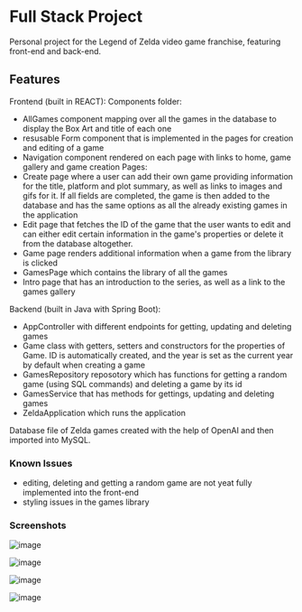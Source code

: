 # Full Stack Project

Personal project for the Legend of Zelda video game franchise, featuring front-end and back-end.

## Features

Frontend (built in REACT):
  Components folder:
- AllGames component mapping over all the games in the database to display the Box Art and title of each one 
- resusable Form component that is implemented in the pages for creation and editing of a game
- Navigation component rendered on each page with links to home, game gallery and game creation
  Pages:
- Create page where a user can add their own game providing information for the title, platform and plot summary, as well as links to images and gifs for it.
If all fields are completed, the game is then added to the database and has the same options as all the already existing games in the application
- Edit page that fetches the ID of the game that the user wants to edit and can either edit certain information in the game's properties or delete it from the database altogether.
- Game page renders additional information when a game from the library is clicked
- GamesPage which contains the library of all the games
- Intro page that has an introduction to the series, as well as a link to the games gallery

Backend (built in Java with Spring Boot):
- AppController with different endpoints for getting, updating and deleting games
- Game class with getters, setters and constructors for the properties of Game. ID is automatically created, and the year is set as the current year by default when creating a game
- GamesRepository reposotory which has functions for getting a random game (using SQL commands) and deleting a game by its id
- GamesService that has methods for gettings, updating and deleting games
- ZeldaApplication which runs the application

Database file of Zelda games created with the help of OpenAI and then imported into MySQL.


### Known Issues

- editing, deleting and getting a random game are not yeat fully implemented into the front-end
- styling issues in the games library

### Screenshots

![image](https://github.com/Lia711/full-stack-project/assets/125596830/d7bafc11-51fc-4b59-bf4f-dff6899c7ede)

![image](https://github.com/Lia711/full-stack-project/assets/125596830/9ff73239-4cd0-43ca-93f5-335cd9aa9210)

![image](https://github.com/Lia711/full-stack-project/assets/125596830/25519d71-3c3a-4d70-8d5f-3c9fd0f07ffd)

![image](https://github.com/Lia711/full-stack-project/assets/125596830/49fadd37-5405-41bb-95ef-adf5853343dd)





